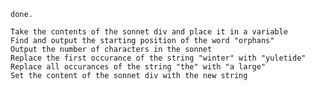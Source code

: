 
    done.

    Take the contents of the sonnet div and place it in a variable
    Find and output the starting position of the word "orphans"
    Output the number of characters in the sonnet
    Replace the first occurance of the string "winter" with "yuletide"
    Replace all occurances of the string "the" with "a large"
    Set the content of the sonnet div with the new string

